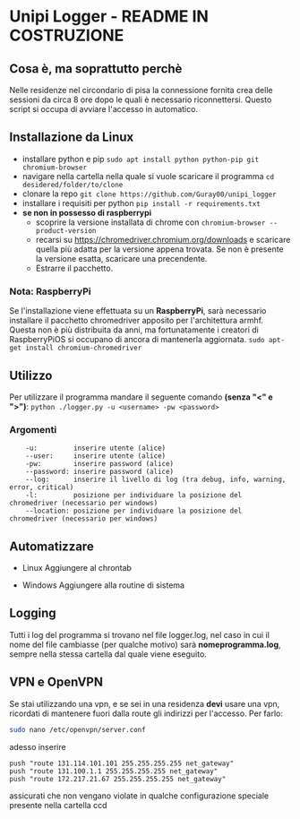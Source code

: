 # Unipi Logger - README IN COSTRUZIONE

## Cosa è, ma soprattutto perchè
Nelle residenze nel circondario di pisa la connessione fornita crea delle sessioni da circa 8 ore dopo le quali è necessario riconnettersi. Questo script si occupa di avviare l'accesso in automatico.

## Installazione da Linux
- installare python e pip
`sudo apt install python python-pip git chromium-browser`
- navigare nella cartella nella quale si vuole scaricare il programma
`cd desidered/folder/to/clone`
- clonare la repo
`git clone https://github.com/Guray00/unipi_logger`
- installare i requisiti per python
    `pip install -r requirements.txt`
- __se non in possesso di raspberrypi__
    - scoprire la versione installata di chrome con `chromium-browser --product-version`
    - recarsi su https://chromedriver.chromium.org/downloads e scaricare quella più adatta per la versione appena trovata. Se non è presente la versione esatta, scaricare una precendente.
    - Estrarre il pacchetto.

### Nota: RaspberryPi 
Se l'installazione viene effettuata su un __RaspberryPi__, sarà necessario installare il pacchetto chromedriver apposito per l'architettura armhf. Questa non è più distribuita da anni, ma fortunatamente i creatori di RaspberryPiOS si occupano di ancora di mantenerla aggiornata.
`sudo apt-get install chromium-chromedriver`

## Utilizzo
Per utilizzare il programma mandare il seguente comando __(senza "<" e ">")__:
`python ./logger.py -u <username> -pw <password>`

### Argomenti
```
    -u:         inserire utente (alice)
    --user:     inserire utente (alice)
    -pw:        inserire password (alice)
    --password: inserire password (alice)
    --log:      inserire il livello di log (tra debug, info, warning, error, critical)
    -l:         posizione per individuare la posizione del chromedriver (necessario per windows)
    --location: posizione per individuare la posizione del chromedriver (necessario per windows)
```

## Automatizzare
- Linux
Aggiungere al chrontab

- Windows
Aggiungere alla routine di sistema

## Logging
Tutti i log del programma si trovano nel file logger.log, nel caso in cui il nome del file cambiasse (per qualche motivo) sarà __nomeprogramma.log__, sempre nella stessa cartella dal quale viene eseguito.

## VPN e OpenVPN
Se stai utilizzando una vpn, e se sei in una residenza __devi__ usare una vpn, ricordati di mantenere fuori dalla route gli indirizzi per l'accesso. Per farlo:
```bash
sudo nano /etc/openvpn/server.conf
```

adesso inserire
```
push "route 131.114.101.101 255.255.255.255 net_gateway"
push "route 131.100.1.1 255.255.255.255 net_gateway"
push "route 172.217.21.67 255.255.255.255 net_gateway"
```

assicurati che non vengano violate in qualche configurazione speciale presente nella cartella ccd